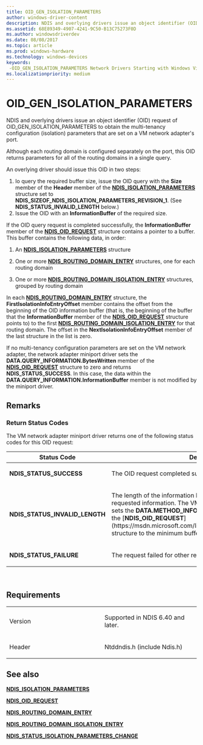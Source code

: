 ```yaml
---
title: OID_GEN_ISOLATION_PARAMETERS
author: windows-driver-content
description: NDIS and overlying drivers issue an object identifier (OID) request of OID_GEN_ISOLATION_PARAMETERS to obtain the multi-tenancy configuration (isolation) parameters that are set on a VM network adapter's port.
ms.assetid: 68E89349-4907-4241-9C50-B13C75273F0D
ms.author: windowsdriverdev
ms.date: 08/08/2017
ms.topic: article
ms.prod: windows-hardware
ms.technology: windows-devices
keywords: 
 -OID_GEN_ISOLATION_PARAMETERS Network Drivers Starting with Windows Vista
ms.localizationpriority: medium
---
```


# OID\_GEN\_ISOLATION\_PARAMETERS


NDIS and overlying drivers issue an object identifier (OID) request of OID\_GEN\_ISOLATION\_PARAMETERS to obtain the multi-tenancy configuration (isolation) parameters that are set on a VM network adapter's port.

Although each routing domain is configured separately on the port, this OID returns parameters for all of the routing domains in a single query.

An overlying driver should issue this OID in two steps:

1.  Io query the required buffer size, issue the OID query with the **Size** member of the **Header** member of the [**NDIS\_ISOLATION\_PARAMETERS**](https://msdn.microsoft.com/library/windows/hardware/dn383679) structure set to **NDIS\_SIZEOF\_NDIS\_ISOLATION\_PARAMETERS\_REVISION\_1**. (See **NDIS\_STATUS\_INVALID\_LENGTH** below.)
2.  Issue the OID with an **InformationBuffer** of the required size.

If the OID query request is completed successfully, the **InformationBuffer** member of the [**NDIS\_OID\_REQUEST**](https://msdn.microsoft.com/library/windows/hardware/ff566710) structure contains a pointer to a buffer. This buffer contains the following data, in order:

1.  An [**NDIS\_ISOLATION\_PARAMETERS**](https://msdn.microsoft.com/library/windows/hardware/dn383679) structure

2.  One or more [**NDIS\_ROUTING\_DOMAIN\_ENTRY**](https://msdn.microsoft.com/library/windows/hardware/dn383681) structures, one for each routing domain

3.  One or more [**NDIS\_ROUTING\_DOMAIN\_ISOLATION\_ENTRY**](https://msdn.microsoft.com/library/windows/hardware/dn383684) structures, grouped by routing domain

In each [**NDIS\_ROUTING\_DOMAIN\_ENTRY**](https://msdn.microsoft.com/library/windows/hardware/dn383681) structure, the **FirstIsolationInfoEntryOffset** member contains the offset from the beginning of the OID information buffer (that is, the beginning of the buffer that the **InformationBuffer** member of the [**NDIS\_OID\_REQUEST**](https://msdn.microsoft.com/library/windows/hardware/ff566710) structure points to) to the first [**NDIS\_ROUTING\_DOMAIN\_ISOLATION\_ENTRY**](https://msdn.microsoft.com/library/windows/hardware/dn383684) for that routing domain. The offset in the **NextIsolationInfoEntryOffset** member of the last structure in the list is zero.

If no multi-tenancy configuration parameters are set on the VM network adapter, the network adapter miniport driver sets the **DATA.QUERY\_INFORMATION.BytesWritten** member of the [**NDIS\_OID\_REQUEST**](https://msdn.microsoft.com/library/windows/hardware/ff566710) structure to zero and returns **NDIS\_STATUS\_SUCCESS**. In this case, the data within the **DATA.QUERY\_INFORMATION.InformationBuffer** member is not modified by the miniport driver.

Remarks
-------

### Return Status Codes

The VM network adapter miniport driver returns one of the following status codes for this OID request:

<table>
<colgroup>
<col width="50%" />
<col width="50%" />
</colgroup>
<thead>
<tr class="header">
<th>Status Code</th>
<th>Description</th>
</tr>
</thead>
<tbody>
<tr class="odd">
<td><p><strong>NDIS_STATUS_SUCCESS</strong></p></td>
<td><p>The OID request completed successfully.</p></td>
</tr>
<tr class="even">
<td><p><strong>NDIS_STATUS_INVALID_LENGTH</strong></p></td>
<td><p>The length of the information buffer is too small to return the requested information. The VM network adapter miniport driver sets the <strong>DATA.METHOD_INFORMATION.BytesNeeded</strong> member in the [<strong>NDIS_OID_REQUEST</strong>](https://msdn.microsoft.com/library/windows/hardware/ff566710) structure to the minimum buffer size, in bytes, that is required.</p></td>
</tr>
<tr class="odd">
<td><p><strong>NDIS_STATUS_FAILURE</strong></p></td>
<td><p>The request failed for other reasons.</p></td>
</tr>
</tbody>
</table>

 

Requirements
------------

<table>
<colgroup>
<col width="50%" />
<col width="50%" />
</colgroup>
<tbody>
<tr class="odd">
<td><p>Version</p></td>
<td><p>Supported in NDIS 6.40 and later.</p></td>
</tr>
<tr class="even">
<td><p>Header</p></td>
<td>Ntddndis.h (include Ndis.h)</td>
</tr>
</tbody>
</table>

## See also


[**NDIS\_ISOLATION\_PARAMETERS**](https://msdn.microsoft.com/library/windows/hardware/dn383679)

[**NDIS\_OID\_REQUEST**](https://msdn.microsoft.com/library/windows/hardware/ff566710)

[**NDIS\_ROUTING\_DOMAIN\_ENTRY**](https://msdn.microsoft.com/library/windows/hardware/dn383681)

[**NDIS\_ROUTING\_DOMAIN\_ISOLATION\_ENTRY**](https://msdn.microsoft.com/library/windows/hardware/dn383684)

[**NDIS\_STATUS\_ISOLATION\_PARAMETERS\_CHANGE**](ndis-status-isolation-parameters-change.md)

 

 




